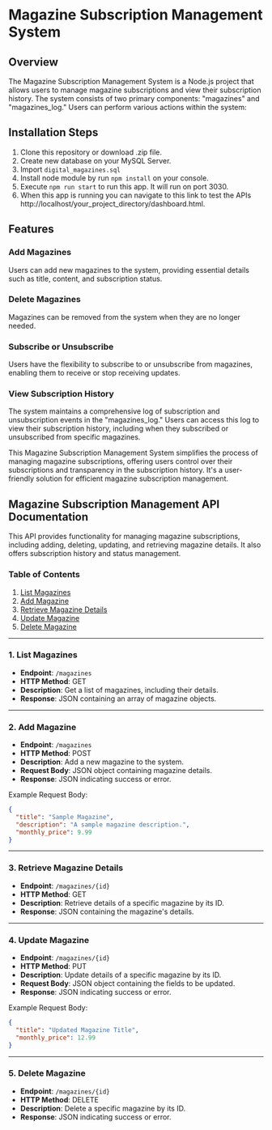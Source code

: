 # Magazine Subscription Management System

## Overview

The Magazine Subscription Management System is a Node.js project that allows users to manage magazine subscriptions and view their subscription history. The system consists of two primary components: "magazines" and "magazines_log." Users can perform various actions within the system:


## Installation Steps
1. Clone this repository or download .zip file.
2. Create new database on your MySQL Server.
3. Import `digital_magazines.sql`
4. Install node module by run ``npm install`` on your console.
7. Execute ``npm run start`` to run this app. It will run on port 3030.
8. When this app is running you can navigate to this link to test the APIs http://localhost/your_project_directory/dashboard.html.



## Features

### Add Magazines

Users can add new magazines to the system, providing essential details such as title, content, and subscription status.

### Delete Magazines

Magazines can be removed from the system when they are no longer needed.

### Subscribe or Unsubscribe

Users have the flexibility to subscribe to or unsubscribe from magazines, enabling them to receive or stop receiving updates.

### View Subscription History

The system maintains a comprehensive log of subscription and unsubscription events in the "magazines_log." Users can access this log to view their subscription history, including when they subscribed or unsubscribed from specific magazines.

This Magazine Subscription Management System simplifies the process of managing magazine subscriptions, offering users control over their subscriptions and transparency in the subscription history. It's a user-friendly solution for efficient magazine subscription management.

## Magazine Subscription Management API Documentation

This API provides functionality for managing magazine subscriptions, including adding, deleting, updating, and retrieving magazine details. It also offers subscription history and status management.

### Table of Contents

1. [List Magazines](#1-list-magazines)
2. [Add Magazine](#2-add-magazine)
3. [Retrieve Magazine Details](#3-retrieve-magazine-details)
4. [Update Magazine](#4-update-magazine)
5. [Delete Magazine](#5-delete-magazine)

---

### 1. List Magazines

- **Endpoint**: `/magazines`
- **HTTP Method**: GET
- **Description**: Get a list of magazines, including their details.
- **Response**: JSON containing an array of magazine objects.

---

### 2. Add Magazine

- **Endpoint**: `/magazines`
- **HTTP Method**: POST
- **Description**: Add a new magazine to the system.
- **Request Body**: JSON object containing magazine details.
- **Response**: JSON indicating success or error.

Example Request Body:
```json
{
  "title": "Sample Magazine",
  "description": "A sample magazine description.",
  "monthly_price": 9.99
}
```

---

### 3. Retrieve Magazine Details

- **Endpoint**: `/magazines/{id}`
- **HTTP Method**: GET
- **Description**: Retrieve details of a specific magazine by its ID.
- **Response**: JSON containing the magazine's details.

---

### 4. Update Magazine

- **Endpoint**: `/magazines/{id}`
- **HTTP Method**: PUT
- **Description**: Update details of a specific magazine by its ID.
- **Request Body**: JSON object containing the fields to be updated.
- **Response**: JSON indicating success or error.

Example Request Body:
```json
{
  "title": "Updated Magazine Title",
  "monthly_price": 12.99
}
```

---

### 5. Delete Magazine

- **Endpoint**: `/magazines/{id}`
- **HTTP Method**: DELETE
- **Description**: Delete a specific magazine by its ID.
- **Response**: JSON indicating success or error.

